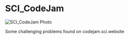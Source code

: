# SCI_CodeJam

![SCI_CodeJam Photo](http://www.davidwachira.tk/Personal%20Stuff/20%20Feb%202015/SCI_CodeJam.png)

Some challenging problems found on codejam.sci.website
